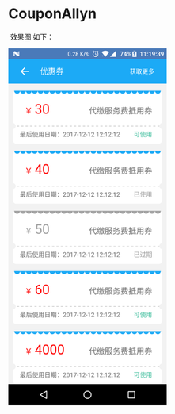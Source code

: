 # CouponAllyn
 效果图 如下：
 
<img src="https://github.com/Allyns/CouponAllyn/blob/master/74DF7D45B16A40E67A73655AC871065A.png" width="320" />



 
